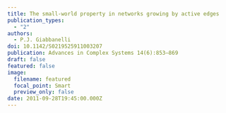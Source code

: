 ```yaml
---
title: The small-world property in networks growing by active edges
publication_types:
  - "2"
authors:
  - P.J. Giabbanelli
doi: 10.1142/S0219525911003207
publication: Advances in Complex Systems 14(6):853–869
draft: false
featured: false
image:
  filename: featured
  focal_point: Smart
  preview_only: false
date: 2011-09-28T19:45:00.000Z
---
```

